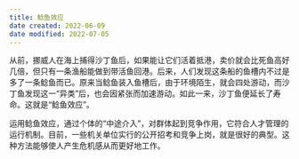 ```yaml
---
title: 鲶鱼效应
date created: 2022-06-09
date modified: 2022-07-05
---
```


 从前，挪威人在海上捕得沙丁鱼后，如果能让它们活着抵港，卖价就会比死鱼高好几倍，但只有一条渔船能做到带活鱼回港。后来，人们发现这条船的鱼槽内不过是多了一条鲶鱼而已。原来当鲶鱼装入鱼槽后，由于环境陌生，就会四处游动，而沙丁鱼发现这一“异类”后，也会因紧张而加速游动。如此一来，沙丁鱼便延长了寿命。这就是“鲶鱼效应”。

 运用鲶鱼效应，通过个体的“中途介入”，对群体起到竞争作用，它符合人才管理的运行机制。目前，一些机关单位实行的公开招考和竞争上岗，就是很好的典型。这种方法能够使人产生危机感从而更好地工作。
